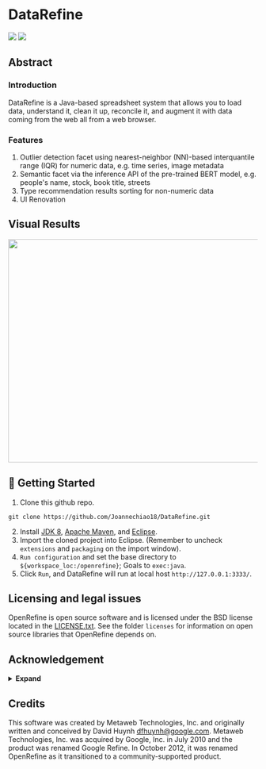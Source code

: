 # DataRefine

![](https://img.shields.io/badge/JDK-8-blueviolet)
![](https://img.shields.io/badge/Java-17-blue)

## Abstract
### Introduction

DataRefine is a Java-based spreadsheet system that allows you to load data, understand it,
clean it up, reconcile it, and augment it with data coming from
the web all from a web browser.

### Features 
1.  Outlier detection facet using nearest-neighbor (NN)-based interquantile range (IQR) for numeric data, e.g. time series, image metadata
2.  Semantic facet via the inference API of the pre-trained BERT model, e.g. people's name, stock, book title, streets
3.  Type recommendation results sorting for non-numeric data
4.  UI Renovation


## Visual Results
<p align="center">
  <a href="#">
    <img src="https://user-images.githubusercontent.com/84509949/203006750-56a8181b-1ccc-4e14-a007-a73486f69111.jpg" width="700" height="450"/>
  </a>
</p>

## 🔨 Getting Started 

1. Clone this github repo. 
```
git clone https://github.com/Joannechiao18/DataRefine.git
```
2. Install [JDK 8](https://jdk.java.net), [Apache Maven](https://maven.apache.org/), and [Eclipse](https://www.eclipse.org/downloads/).
3. Import the cloned project into Eclipse. (Remember to uncheck `extensions` and `packaging` on the import window).
4. `Run configuration` and set the base directory to `${workspace_loc:/openrefine}`; Goals to `exec:java`. 
5. Click `Run`, and DataRefine will run at local host `http://127.0.0.1:3333/`. 


## Licensing and legal issues

OpenRefine is open source software and is licensed under the BSD license
located in the [LICENSE.txt](LICENSE.txt). See the folder `licenses` for information on open source
libraries that OpenRefine depends on.

## Acknowledgement

<details><summary> <b>Expand</b> </summary>
https://github.com/OpenRefine/OpenRefine
</details>

## Credits

This software was created by Metaweb Technologies, Inc. and originally written
and conceived by David Huynh <dfhuynh@google.com>. Metaweb Technologies, Inc.
was acquired by Google, Inc. in July 2010 and the product was renamed Google Refine.
In October 2012, it was renamed OpenRefine as it transitioned to a
community-supported product.

